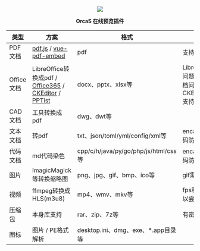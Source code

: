 <p align="center">
  <a href="https://orcastor.github.io/doc/">
    <img src="https://orcastor.github.io/doc/logo.svg">
  </a>
</p>

<p align="center"><strong>OrcaS 在线预览插件</strong></p>


|类型|方案|格式|备注|
|-|-|-|-|
|PDF文档|[pdf.js](https://github.com/mozilla/pdf.js) / [vue-pdf-embed](https://github.com/hrynko/vue-pdf-embed)|pdf|支持有密码文件|
|Office文档|LibreOffice转换成pdf / [Office365](https://www.microsoft.com/en-us/microsoft-365/blog/2013/04/10/office-web-viewer-view-office-documents-in-a-browser/?eu=true) / [CKEditor](https://ckeditor.com/docs/ckeditor5/latest/examples/builds/document-editor.html) / [PPTist](https://github.com/pipipi-pikachu/PPTist) |docx、pptx、xlsx等|LibreOffice字体问题；有密码文档问题；CKEditor/PPTist支持编辑|
|CAD文档|工具转换成pdf|dwg、dwt等|
|文本文档|转pdf|txt、json/toml/yml/config/xml等|enca/file检测编码防止中文乱码|
|代码文档|md代码染色|cpp/c/h/java/py/go/php/js/html/css等|enca/file检测编码防止中文乱码|
|图片|ImagicMagick等转换缩略图|png、jpg、gif、bmp、ico等|gif需要处理多帧|
|视频|ffmpeg转换成HLS(m3u8)|mp4、wmv、mkv等|fps和码率；可以尝试h.265|
|压缩包|本身库支持|rar、zip、7z等|有密码的文档|
|图标|图片 / PE格式解析|desktop.ini、dmg、exe、*.app目录等|
